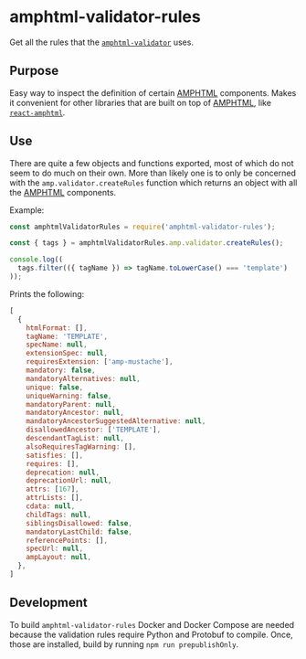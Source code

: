 # amphtml-validator-rules

Get all the rules that the [`amphtml-validator`][amphtml-validator] uses.

[amphtml-validator]: https://www.npmjs.com/package/amphtml-validator

## Purpose

Easy way to inspect the definition of certain [AMPHTML][amphtml] components.
Makes it convenient for other libraries that are built on top of
[AMPHTML][amphtml], like [`react-amphtml`][react-amphtml].

[amphtml]: https://github.com/ampproject/amphtml
[react-amphtml]: https://github.com/dfrankland/react-amphtml

## Use

There are quite a few objects and functions exported, most of which do not seem
to do much on their own. More than likely one is to only be concerned with the
`amp.validator.createRules` function which returns an object with all the
[AMPHTML][amphtml] components.

Example:

```js
const amphtmlValidatorRules = require('amphtml-validator-rules');

const { tags } = amphtmlValidatorRules.amp.validator.createRules();

console.log((
  tags.filter(({ tagName }) => tagName.toLowerCase() === 'template')
));
```

Prints the following:
```js
[
  {
    htmlFormat: [],
    tagName: 'TEMPLATE',
    specName: null,
    extensionSpec: null,
    requiresExtension: ['amp-mustache'],
    mandatory: false,
    mandatoryAlternatives: null,
    unique: false,
    uniqueWarning: false,
    mandatoryParent: null,
    mandatoryAncestor: null,
    mandatoryAncestorSuggestedAlternative: null,
    disallowedAncestor: ['TEMPLATE'],
    descendantTagList: null,
    alsoRequiresTagWarning: [],
    satisfies: [],
    requires: [],
    deprecation: null,
    deprecationUrl: null,
    attrs: [167],
    attrLists: [],
    cdata: null,
    childTags: null,
    siblingsDisallowed: false,
    mandatoryLastChild: false,
    referencePoints: [],
    specUrl: null,
    ampLayout: null,
  },
]
```

## Development

To build `amphtml-validator-rules` Docker and Docker Compose are needed because
the validation rules require Python and Protobuf to compile. Once, those are
installed, build by running `npm run prepublishOnly`.
